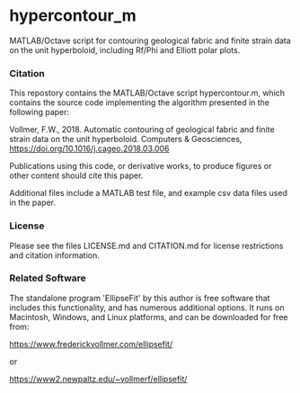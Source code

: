 # hypercontour_m
MATLAB/Octave script for contouring geological fabric and finite strain data on the unit hyperboloid, including Rf/Phi and Elliott polar plots.

### Citation

This repostory contains the MATLAB/Octave script hypercontour.m, which contains the
source code implementing the algorithm presented in the following paper:

  Vollmer, F.W., 2018. Automatic contouring of geological fabric and finite 
  strain data on the unit hyperboloid. Computers & Geosciences, 
  https://doi.org/10.1016/j.cageo.2018.03.006

Publications using this code, or derivative works, to produce figures or other 
content should cite this paper. 

Additional files include a MATLAB test file, and example csv data files used in 
the paper.

### License

Please see the files LICENSE.md and CITATION.md for license restrictions and 
citation information.

### Related Software

The standalone program 'EllipseFit' by this author is free software that includes this functionality, and has numerous additional options. It runs on Macintosh, Windows, and Linux platforms, and can be downloaded for free from:

https://www.frederickvollmer.com/ellipsefit/

or

https://www2.newpaltz.edu/~vollmerf/ellipsefit/
